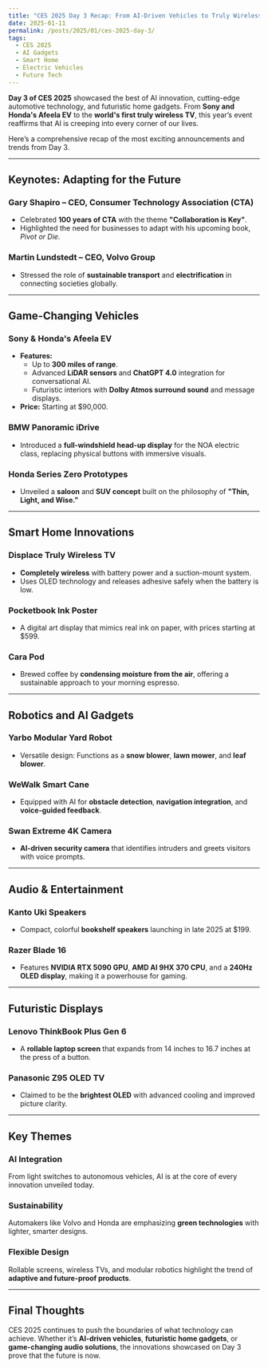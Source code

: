 ```yaml
---
title: "CES 2025 Day 3 Recap: From AI-Driven Vehicles to Truly Wireless TVs"
date: 2025-01-11
permalink: /posts/2025/01/ces-2025-day-3/
tags:
  - CES 2025
  - AI Gadgets
  - Smart Home
  - Electric Vehicles
  - Future Tech
---
```


**Day 3 of CES 2025** showcased the best of AI innovation, cutting-edge automotive technology, and futuristic home gadgets. From **Sony and Honda's Afeela EV** to the **world's first truly wireless TV**, this year’s event reaffirms that AI is creeping into every corner of our lives.

Here’s a comprehensive recap of the most exciting announcements and trends from Day 3.

---

## Keynotes: Adapting for the Future

### Gary Shapiro – CEO, Consumer Technology Association (CTA)

- Celebrated **100 years of CTA** with the theme **"Collaboration is Key"**.
- Highlighted the need for businesses to adapt with his upcoming book, _Pivot or Die_.

### Martin Lundstedt – CEO, Volvo Group

- Stressed the role of **sustainable transport** and **electrification** in connecting societies globally.

---

## Game-Changing Vehicles

### Sony & Honda's Afeela EV

- **Features:**
  - Up to **300 miles of range**.
  - Advanced **LiDAR sensors** and **ChatGPT 4.0** integration for conversational AI.
  - Futuristic interiors with **Dolby Atmos surround sound** and message displays.
- **Price:** Starting at $90,000.

### BMW Panoramic iDrive

- Introduced a **full-windshield head-up display** for the NOA electric class, replacing physical buttons with immersive visuals.

### Honda Series Zero Prototypes

- Unveiled a **saloon** and **SUV concept** built on the philosophy of **"Thin, Light, and Wise."**

---

## Smart Home Innovations

### Displace Truly Wireless TV

- **Completely wireless** with battery power and a suction-mount system.
- Uses OLED technology and releases adhesive safely when the battery is low.

### Pocketbook Ink Poster

- A digital art display that mimics real ink on paper, with prices starting at $599.

### Cara Pod

- Brewed coffee by **condensing moisture from the air**, offering a sustainable approach to your morning espresso.

---

## Robotics and AI Gadgets

### Yarbo Modular Yard Robot

- Versatile design: Functions as a **snow blower**, **lawn mower**, and **leaf blower**.

### WeWalk Smart Cane

- Equipped with AI for **obstacle detection**, **navigation integration**, and **voice-guided feedback**.

### Swan Extreme 4K Camera

- **AI-driven security camera** that identifies intruders and greets visitors with voice prompts.

---

## Audio & Entertainment

### Kanto Uki Speakers

- Compact, colorful **bookshelf speakers** launching in late 2025 at $199.

### Razer Blade 16

- Features **NVIDIA RTX 5090 GPU**, **AMD AI 9HX 370 CPU**, and a **240Hz OLED display**, making it a powerhouse for gaming.

---

## Futuristic Displays

### Lenovo ThinkBook Plus Gen 6

- A **rollable laptop screen** that expands from 14 inches to 16.7 inches at the press of a button.

### Panasonic Z95 OLED TV

- Claimed to be the **brightest OLED** with advanced cooling and improved picture clarity.

---

## Key Themes

### AI Integration

From light switches to autonomous vehicles, AI is at the core of every innovation unveiled today.

### Sustainability

Automakers like Volvo and Honda are emphasizing **green technologies** with lighter, smarter designs.

### Flexible Design

Rollable screens, wireless TVs, and modular robotics highlight the trend of **adaptive and future-proof products**.

---

## Final Thoughts

CES 2025 continues to push the boundaries of what technology can achieve. Whether it’s **AI-driven vehicles**, **futuristic home gadgets**, or **game-changing audio solutions**, the innovations showcased on Day 3 prove that the future is now.
